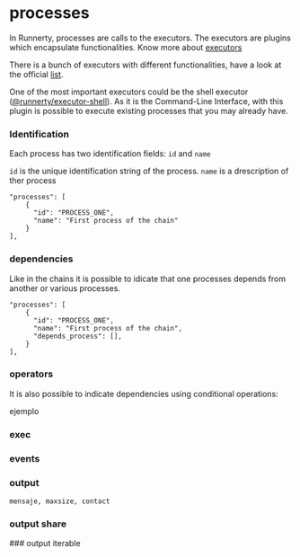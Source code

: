 # processes

In Runnerty, processes are calls to the executors. The executors are plugins which encapsulate functionalities. Know more about [executors]

There is a bunch of executors with different functionalities, have a look at the official [list].

One of the most important executors could be the shell executor ([@runnerty/executor-shell]). As it is the Command-Line Interface, with this plugin is possible to execute existing processes that you may already have.

### Identification

Each process has two identification fields: ```id``` and ```name```

```íd``` is the unique identification string of the process.
```name``` is a drescription of ther process

```
"processes": [
    {
      "id": "PROCESS_ONE",
      "name": "First process of the chain"
    }
],
```

### dependencies

Like in the chains it is possible to idicate that one processes depends from another or various processes.

```
"processes": [
    {
      "id": "PROCESS_ONE",
      "name": "First process of the chain",
      "depends_process": [],
    }
],
```

### operators 

It is also possible to indicate dependencies using conditional operations:

ejemplo

### exec

### events

### output
    mensaje, maxsize, contact
### output share

### output iterable

[list]: https://github.com/Coderty/runnerty/blob/master/docs/plugins.md
[executors]: https://github.com/Coderty/runnerty/blob/master/docs/executors.md
[@runnerty/executor-shell]: https://github.com/Coderty/runnerty-executor-shell